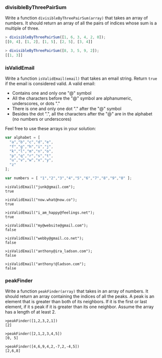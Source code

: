 ### divisibleByThreePairSum

Write a function `divisibleByThreePairSum(array)` that takes an array of numbers.
It should return an array of all the pairs of indices whose sum is a multiple of three.

```js
> divisibleByThreePairSum([1, 6, 3, 4, 2, 0]);
[[0, 4], [1, 2], [1, 5], [2, 5], [3, 4]]

> divisibleByThreePairSum([8, 3, 5, 9, 2]);
[[1, 3]]
```
### isValidEmail

Write a function `isValidEmail(email)` that takes an email string. Return `true`
if the email is considered valid. A valid email:

* Contains one and only one "@" symbol
* All the characters before the "@" symbol are alphanumeric, underscores, or dots "."
* There is one and only one dot "." after the "@" symbol
* Besides the dot ".", all the characters after the "@" are in the alphabet (no numbers or underscores)

Feel free to use these arrays in your solution:

```javascript
var alphabet = [
  "a","b","c","d","e",
  "f","g","h","i","j",
  "k","l","m","n","o",
  "p","q","r","s","t",
  "u","v","w","x","y",
  "z"
];

var numbers = [ "1","2","3","4","5","6","7","8","9","0" ];
```

```
>isValidEmail("junk@gmail.com");
true

>isValidEmail("now.what@now.co");
true

>isValidEmail("i_am_happy@feelings.net");
true

>isValidEmail("my@website@gmail.com");
false

>isValidEmail("webby@gmail.co.net");
false

>isValidEmail("anthony@ira_ladson.com");
false

>isValidEmail("anthony!@ladson.com");
false
```

### peakFinder

Write a function `peakFinder(array)` that takes in an array of numbers. It should
return an array containing the indices of all the peaks. A peak is an element
that is greater than both of its neighbors. If it is the first or last element,
if it s peak if it is greater than its one neighbor. Assume the array has a length
of at least 2.

```
>peakFinder([1,2,3,2,1])
[2]

>peakFinder([2,1,2,3,4,5])
[0, 5]

>peakFinder([4,6,9,4,2,-7,2,-4,5])
[2,6,8]
```
